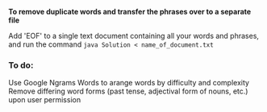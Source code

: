 **To remove duplicate words and transfer the phrases over to a separate file**

Add 'EOF' to a single text document containing all your words and phrases, and run the command `java Solution < name_of_document.txt`


### To do:
Use Google Ngrams Words to arange words by difficulty and complexity
Remove differing word forms (past tense, adjectival form of nouns, etc.) upon user permission
